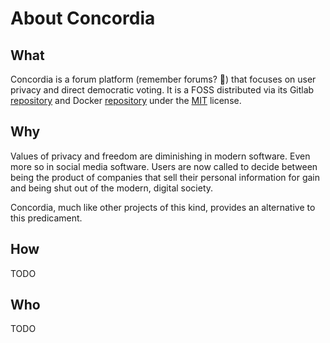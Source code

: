 # About Concordia

## What

Concordia is a forum platform (remember forums? 🤩) that focuses on user privacy and direct democratic voting. It is a
FOSS distributed via its Gitlab [repository][concordia-repository] and Docker [repository][concordia-docker-hub] under
the [MIT][concordia-license] license.

## Why

Values of privacy and freedom are diminishing in modern software. Even more so in social media software. Users are now
called to decide between being the product of companies that sell their personal information for gain and being shut out
of the modern, digital society.

Concordia, much like other projects of this kind, provides an alternative to this predicament.

## How

TODO

## Who

TODO

[concordia-repository]: https://gitlab.com/ecentrics/apella
[concordia-docker-hub]: https://hub.docker.com/repository/docker/ecentrics/apella-app
[concordia-license]: https://gitlab.com/ecentrics/apella/-/blob/master/LICENSE.md
